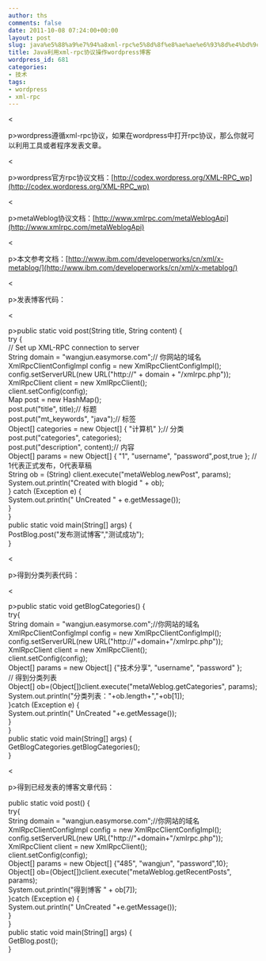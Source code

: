 ```yaml
---
author: ths
comments: false
date: 2011-10-08 07:24:00+00:00
layout: post
slug: java%e5%88%a9%e7%94%a8xml-rpc%e5%8d%8f%e8%ae%ae%e6%93%8d%e4%bd%9cwordpress%e5%8d%9a%e5%ae%a2
title: Java利用xml-rpc协议操作wordpress博客
wordpress_id: 681
categories:
- 技术
tags:
- wordpress
- xml-rpc
---
```


<





p>wordpress遵循xml-rpc协议，如果在wordpress中打开rpc协议，那么你就可以利用工具或者程序发表文章。





<





p>wordpress官方rpc协议文档：[http://codex.wordpress.org/XML-RPC_wp](http://codex.wordpress.org/XML-RPC_wp)





<





p>metaWeblog协议文档：[http://www.xmlrpc.com/metaWeblogApi](http://www.xmlrpc.com/metaWeblogApi)





<





p>本文参考文档：[http://www.ibm.com/developerworks/cn/xml/x-metablog/](http://www.ibm.com/developerworks/cn/xml/x-metablog/)





<





p>发表博客代码：





<





p>public static void post(String title, String content) {  
try {  
// Set up XML-RPC connection to server  
String domain = "wangjun.easymorse.com";// 你网站的域名  
XmlRpcClientConfigImpl config = new XmlRpcClientConfigImpl();  
config.setServerURL(new URL("http://" + domain + "/xmlrpc.php"));  
XmlRpcClient client = new XmlRpcClient();  
client.setConfig(config);  
Map post = new HashMap();  
post.put("title", title);// 标题  
post.put("mt_keywords", "java");// 标签  
Object[] categories = new Object[] { "计算机" };// 分类  
post.put("categories", categories);  
post.put("description", content);// 内容  
Object[] params = new Object[] { "1", "username", "password",post,true }; // 1代表正式发布，0代表草稿  
String ob = (String) client.execute("metaWeblog.newPost", params);  
System.out.println("Created with blogid " + ob);  
} catch (Exception e) {  
System.out.println(" UnCreated " + e.getMessage());  
}  
}  
public static void main(String[] args) {  
PostBlog.post("发布测试博客","测试成功");  
}





<





p>得到分类列表代码：





<





p>public static void getBlogCategories() {  
try{  
String domain = "wangjun.easymorse.com";//你网站的域名  
XmlRpcClientConfigImpl config = new XmlRpcClientConfigImpl();  
config.setServerURL(new URL("http://"+domain+"/xmlrpc.php"));  
XmlRpcClient client = new XmlRpcClient();  
client.setConfig(config);  
Object[] params = new Object[] {"技术分享", "username", "password" };  
// 得到分类列表  
Object[] ob=(Object[])client.execute("metaWeblog.getCategories", params);  
System.out.println("分类列表："+ob.length+","+ob[1]);  
}catch (Exception e) {  
System.out.println(" UnCreated "+e.getMessage());  
}  
}  
public static void main(String[] args) {  
GetBlogCategories.getBlogCategories();  
}





<





p>得到已经发表的博客文章代码：





public static void post() {  
try{  
String domain = "wangjun.easymorse.com";//你网站的域名  
XmlRpcClientConfigImpl config = new XmlRpcClientConfigImpl();  
config.setServerURL(new URL("http://"+domain+"/xmlrpc.php"));  
XmlRpcClient client = new XmlRpcClient();  
client.setConfig(config);  
Object[] params = new Object[] {"485", "wangjun", "password",10};  
Object[] ob=(Object[])client.execute("metaWeblog.getRecentPosts", params);  
System.out.println("得到博客 " + ob[7]);  
}catch (Exception e) {  
System.out.println(" UnCreated "+e.getMessage());  
}  
}  
public static void main(String[] args) {  
GetBlog.post();  
} 



